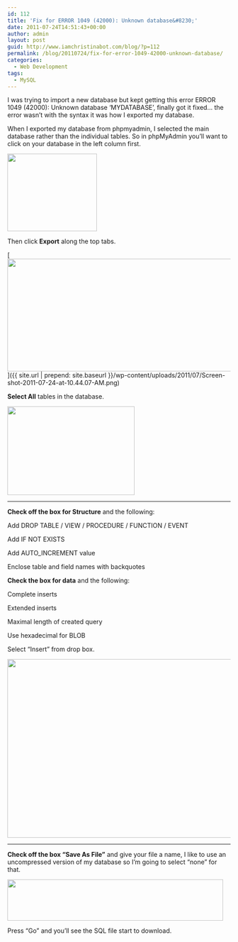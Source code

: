 ```yaml
---
id: 112
title: 'Fix for ERROR 1049 (42000): Unknown database&#8230;'
date: 2011-07-24T14:51:43+00:00
author: admin
layout: post
guid: http://www.iamchristinabot.com/blog/?p=112
permalink: /blog/20110724/fix-for-error-1049-42000-unknown-database/
categories:
  - Web Development
tags:
  - MySQL
---
```

I was trying to import a new database but kept getting this error ERROR 1049 (42000): Unknown database &#8216;MYDATABASE&#8217;, finally got it fixed&#8230; the error wasn&#8217;t with the syntax it was how I exported my database.

When I exported my database from phpmyadmin, I selected the main database rather than the individual tables. So in phpMyAdmin you&#8217;ll want to click on your database in the left column first.

<img src="{{ site.url | prepend: site.baseurl }}/wp-content/uploads/2011/07/Screen-shot-2011-07-24-at-10.38.05-AM.png" alt="" title="Screen shot 2011-07-24 at 10.38.05 AM" width="202" height="175" class="aligncenter size-full wp-image-113" />

Then click **Export** along the top tabs.

[<img src="{{ site.url | prepend: site.baseurl }}/wp-content/uploads/2011/07/Screen-shot-2011-07-24-at-10.44.07-AM.png" alt="" title="Export MySQL" width="629" height="254" class="aligncenter size-full wp-image-115" srcset="{{ site.url | prepend: site.baseurl }}/wp-content/uploads/2011/07/Screen-shot-2011-07-24-at-10.44.07-AM.png 629w, {{ site.url | prepend: site.baseurl }}/wp-content/uploads/2011/07/Screen-shot-2011-07-24-at-10.44.07-AM-300x121.png 300w" sizes="(max-width: 629px) 100vw, 629px" />]({{ site.url | prepend: site.baseurl }}/wp-content/uploads/2011/07/Screen-shot-2011-07-24-at-10.44.07-AM.png)

**Select All** tables in the database.

<img src="{{ site.url | prepend: site.baseurl }}/wp-content/uploads/2011/07/Screen-shot-2011-07-24-at-10.48.15-AM.png" alt="" title="Select all Databases in phpMyAdmin" width="287" height="200" class="aligncenter size-full wp-image-116" />

* * *

**Check off the box for Structure** and the following:

Add DROP TABLE / VIEW / PROCEDURE / FUNCTION / EVENT

Add IF NOT EXISTS

Add AUTO_INCREMENT value

Enclose table and field names with backquotes

**Check the box for data** and the following:

Complete inserts

Extended inserts

Maximal length of created query

Use hexadecimal for BLOB

Select &#8220;Insert&#8221; from drop box.

<img src="{{ site.url | prepend: site.baseurl }}/wp-content/uploads/2011/05/Screen-shot-2011-05-29-at-10.37.11-PM.png" alt="" title="Screen shot 2011-05-29 at 10.37.11 PM" width="583" height="403" class="aligncenter size-full wp-image-94" srcset="{{ site.url | prepend: site.baseurl }}/wp-content/uploads/2011/05/Screen-shot-2011-05-29-at-10.37.11-PM.png 583w, {{ site.url | prepend: site.baseurl }}/wp-content/uploads/2011/05/Screen-shot-2011-05-29-at-10.37.11-PM-300x207.png 300w" sizes="(max-width: 583px) 100vw, 583px" />

* * *

**Check off the box &#8220;Save As File&#8221;** and give your file a name, I like to use an uncompressed version of my database so I&#8217;m going to select &#8220;none&#8221; for that.

<img src="{{ site.url | prepend: site.baseurl }}/wp-content/uploads/2011/05/Screen-shot-2011-05-29-at-10.44.12-PM.png" alt="" title="Screen shot 2011-05-29 at 10.44.12 PM" width="487" height="93" class="aligncenter size-full wp-image-95" srcset="{{ site.url | prepend: site.baseurl }}/wp-content/uploads/2011/05/Screen-shot-2011-05-29-at-10.44.12-PM.png 487w, {{ site.url | prepend: site.baseurl }}/wp-content/uploads/2011/05/Screen-shot-2011-05-29-at-10.44.12-PM-300x57.png 300w" sizes="(max-width: 487px) 100vw, 487px" />

Press &#8220;Go&#8221; and you&#8217;ll see the SQL file start to download.

